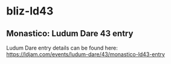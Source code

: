 # bliz-ld43

## Monastico:  Ludum Dare 43 entry

Ludum Dare entry details can be found here:  https://ldjam.com/events/ludum-dare/43/monastico-ld43-entry

